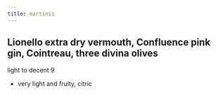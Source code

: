 ```yaml
---
title: martinis
---
```


## Lionello extra dry vermouth, Confluence pink gin, Cointreau, three divina olives
light to decent 9
- very light and fruity, citric
